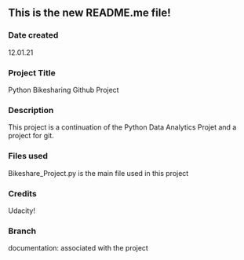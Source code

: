 ## This is the new README.me file!
 
### Date created
12.01.21

### Project Title
Python Bikesharing Github Project

### Description
This project is a continuation of the Python Data Analytics Projet and a project for git.

### Files used
Bikeshare_Project.py is the main file used in this project

### Credits
Udacity!

### Branch
documentation: associated with the project

